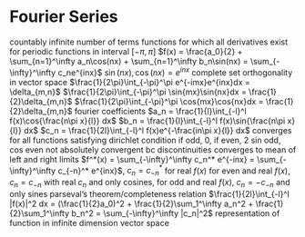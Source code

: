 # Fourier Series
countably infinite number of terms
functions for which all derivatives exist
for periodic functions in interval $[-\pi,\pi]$
	$f(x) = \frac{a_0}{2} + \sum_{n=1}^\infty a_n\cos(nx) + \sum_{n=1}^\infty b_n\sin(nx) = \sum_{-\infty}^\infty c_ne^{inx}$
$\sin(nx), \cos(nx)=e^{inx}$ complete set
orthogonality in vector space
	$\frac{1}{2\pi}\int_{-\pi}^\pi e^{-imx}e^{inx}dx = \delta_{m,n}$
	$\frac{1}{2\pi}\int_{-\pi}^\pi \sin{mx}\sin{nx}dx = \frac{1}{2}\delta_{m,n}$
	$\frac{1}{2\pi}\int_{-\pi}^\pi \cos{mx}\cos{nx}dx = \frac{1}{2}\delta_{m,n}$
fourier coefficients
	$a_n = \frac{1}{l}\int_{-l}^l f(x)\cos{\frac{n\pi x}{l}} dx$
	$b_n = \frac{1}{l}\int_{-l}^l f(x)\sin{\frac{n\pi x}{l}} dx$
	$c_n = \frac{1}{2l}\int_{-l}^l f(x)e^{-\frac{in\pi x}{l}} dx$
converges for all functions satisfying dirichlet condition
if odd, 0, if even, 2
	sin odd, cos even
not absolutely convergent bc discontinuities
	converges to mean of left and right limits
$f^*(x) = \sum_{-\infty}^\infty c_n^* e^{-inx} = \sum_{-\infty}^\infty c_{-n}^* e^{inx}$, $c_n = c_{-n}^*$ for real $f(x)$
for even and real $f(x)$, $c_n = c_{-n}$ with real $c_n$ and only cosines, for odd and real $f(x)$, $c_n = -c_{-n}$ and only sines
parseval’s theorem/completeness relation
	$\frac{1}{2l}\int_{-l}^l |f(x)|^2 dx = (\frac{1}{2}a_0)^2 + \frac{1}{2}\sum_1^\infty a_n^2 + \frac{1}{2}\sum_1^\infty b_n^2 = \sum_{-\infty}^\infty |c_n|^2$
representation of function in infinite dimension vector space